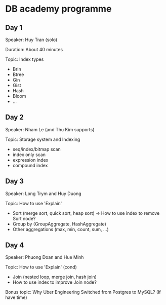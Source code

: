 # DB academy programme

## Day 1

Speaker: Huy Tran (solo)

Duration: About 40 minutes

Topic: Index types
+ Brin
+ Btree
+ Gin
+ Gist
+ Hash
+ Bloom
+ ...

## Day 2

Speaker: Nham Le (and Thu Kim supports)

Topic: Storage system and Indexing
+ seq/index/bitmap scan
+ index only scan
+ expression index
+ compound index

## Day 3

Speaker: Long Trym and Huy Duong

Topic: How to use 'Explain'
+ Sort (merge sort, quick sort, heap sort)
  => How to use index to remove Sort node?
+ Group by (GroupAggregate, HashAggregate)
+ Other aggregations (max, min, count, sum, ...)

## Day 4

Speaker: Phuong Doan and Hue Minh

Topic: How to use 'Explain' (cond)
+ Join (nested loop, merge join, hash join)
+ How to use index to improve Join node?

Bonus topic: Why Uber Engineering Switched from Postgres to MySQL? (If have time)
